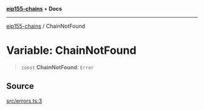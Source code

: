 [**eip155-chains**](../README.md) • **Docs**

***

[eip155-chains](../globals.md) / ChainNotFound

# Variable: ChainNotFound

> `const` **ChainNotFound**: `Error`

## Source

[src/errors.ts:3](https://github.com/ivanzzeth/eip155-chains/blob/400ef11db8a06981938f7415f945494cf060a7cb/src/errors.ts#L3)
